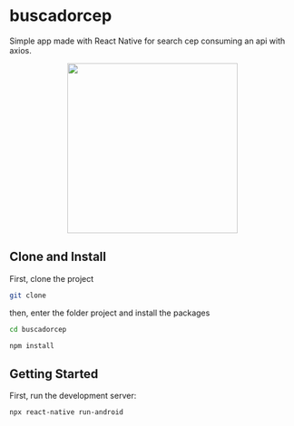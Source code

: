 # buscadorcep
Simple app made with React Native for search cep consuming an api with axios.

<div align="center">
    <img src="https://user-images.githubusercontent.com/70040371/176809739-7e40e082-4405-462d-945d-d200e16077e0.png" width="300px">
</div>

## Clone and Install
First, clone the project

```bash
git clone 
```

then, enter the folder project and install the packages

```bash
cd buscadorcep

npm install
```

## Getting Started

First, run the development server:

```bash
npx react-native run-android
```
